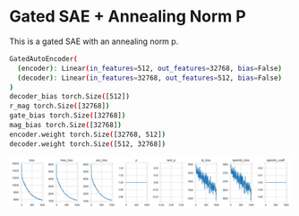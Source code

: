 # Gated SAE + Annealing Norm P 

This is a gated SAE with an annealing norm p.

```bash
GatedAutoEncoder(
  (encoder): Linear(in_features=512, out_features=32768, bias=False)
  (decoder): Linear(in_features=32768, out_features=512, bias=False)
)
decoder_bias torch.Size([512])
r_mag torch.Size([32768])
gate_bias torch.Size([32768])
mag_bias torch.Size([32768])
encoder.weight torch.Size([32768, 512])
decoder.weight torch.Size([512, 32768])
```

<img src="assets/loss.png">